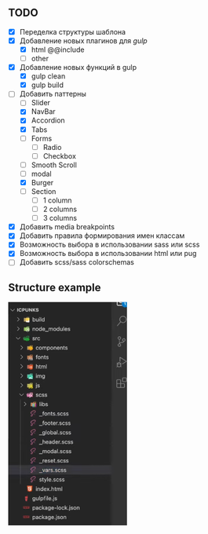 ## TODO
- [x] Переделка структуры шаблона
- [x] Добавление новых плагинов для *gulp*
  - [x] html @@include
  - [ ] other
- [x] Добавление новых функций в gulp
  - [x] gulp clean
  - [x] gulp build
- [ ] Добавить паттерны
  - [ ] Slider
  - [x] NavBar
  - [x] Accordion
  - [x] Tabs
  - [ ] Forms
    - [ ] Radio
    - [ ] Checkbox
  - [ ] Smooth Scroll
  - [ ] modal
  - [x] Burger
  - [ ] Section
    - [ ] 1 column
    - [ ] 2 columns
    - [ ] 3 columns
- [x] Добавить media breakpoints
- [x] Добавить правила формирования имен классам
- [x] Возможность выбора в использовании sass или scss
- [x] Возможность выбора в использовании html или pug
- [ ] Добавить scss/sass colorschemas

## Structure example
![Structure tree](./exmaple.png "Structure")